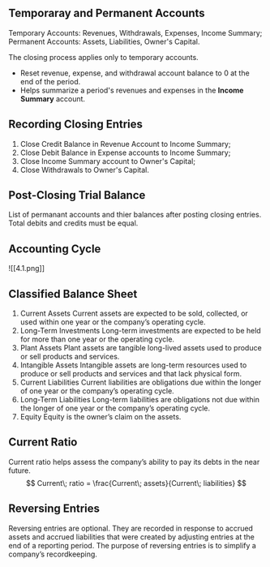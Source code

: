 ## Temporaray and Permanent Accounts
Temporary Accounts: Revenues, Withdrawals, Expenses, Income Summary;
Permanent Accounts: Assets, Liabilities, Owner's Capital.

The closing process applies only to temporary accounts.
- Reset revenue, expense, and withdrawal account balance to 0 at the end of the period.
- Helps summarize a period's revenues and expenses in the **Income Summary** account.

## Recording Closing Entries
1. Close Credit Balance in Revenue Account to Income Summary;
2. Close Debit Balance in Expense accounts to Income Summary;
3. Close Income Summary account to Owner's Capital;
4. Close Withdrawals to Owner's Capital.

## Post-Closing Trial Balance
List of permanant accounts and thier balances after posting closing entries.
Total debits and credits must be equal.

## Accounting Cycle
![[4.1.png]]
## Classified Balance Sheet
1. Current Assets
Current assets are expected to be sold, collected, or used within one year or the company’s operating cycle.
2. Long-Term Investments
Long-term investments are expected to be held for more than one year or the operating cycle.
3. Plant Assets
Plant assets are tangible long-lived assets used to produce or sell products and services.
4. Intangible Assets
Intangible assets are long-term resources used to produce or sell products and services and that lack physical form.
5. Current Liabilities
Current liabilities are obligations due within the longer of one year or the company’s operating cycle.
6. Long-Term Liabilities
Long-term liabilities are obligations not due within the longer of one year or the company’s operating cycle.
7. Equity
Equity is the owner’s claim on the assets.

## Current Ratio
Current ratio helps assess the company’s ability to pay its debts in the near future.
$$
Current\; ratio = \frac{Current\; assets}{Current\; liabilities}
$$

## Reversing Entries
Reversing entries are optional. 
They are recorded in response to accrued assets and accrued liabilities that were created by adjusting entries at the end of a reporting period. 
The purpose of reversing entries is to simplify a company’s recordkeeping.
